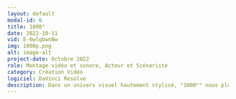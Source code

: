 ```yaml
---
layout: default
modal-id: 6
title: 1000°
date: 2022-10-11
vid: E-6wlqbwnNw
img: 1000p.png
alt: image-alt
project-date: Octobre 2022
role: Montage vidéo et sonore, Acteur et Scénariste
category: Création Vidéo
logiciel: DaVinci Resolve
description: Dans un univers visuel hautement stylisé, "1000°" nous plonge dans l'histoire poignante d'un homme, dont la vie est engloutie par l'addiction à la cigarette. Le court métrage explore la désintégration progressive de sa réalité à travers des couleurs saturées à l'extrême.
---
```

